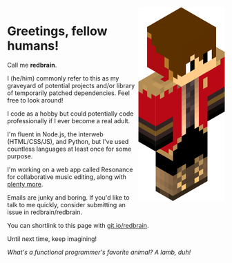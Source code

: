 <img src = 'https://github.com/redbrain/redbrain/raw/master/fullbody.png' alt = 'An image' align='right'/>

# Greetings, fellow humans!  


Call me **redbrain**.  

I (he/him) commonly refer to this as my graveyard of potential projects and/or library of temporarily patched dependencies. Feel free to look around!  

I code as a hobby but could potentially code professionally if I ever become a real adult.  

I'm fluent in Node.js, the interweb (HTML/CSS/JS), and Python, but I've used countless languages at least once for some purpose.  

I'm working on a web app called Resonance for collaborative music editing, along with [plenty more](https://redbrain.github.io).

Emails are junky and boring. If you'd like to talk to me quickly, consider submitting an issue in redbrain/redbrain.  

You can shortlink to this page with [git.io/redbrain](https://git.io/redbrain).  

Until next time, keep imagining!   


*What's a functional programmer's favorite animal? A lamb, duh!*

<!-- redbrain/redbrain is a ✨ special ✨ repository because its `README.md` (this file) appears on your GitHub profile. Here are some ideas to get you started:
- 🔭 I’m currently working on ...
- 🌱 I’m currently learning ...
- 👯 I’m looking to collaborate on ...
- 🤔 I’m looking for help with ...
- 💬 Ask me about ...
- 📫 How to reach me: ...
- 😄 Pronouns: ...
- ⚡ Fun fact: ...
-->
